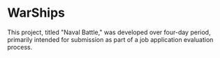 # WarShips
This project, titled "Naval Battle," was developed over four-day period, primarily intended for submission as part of a job application evaluation process.

